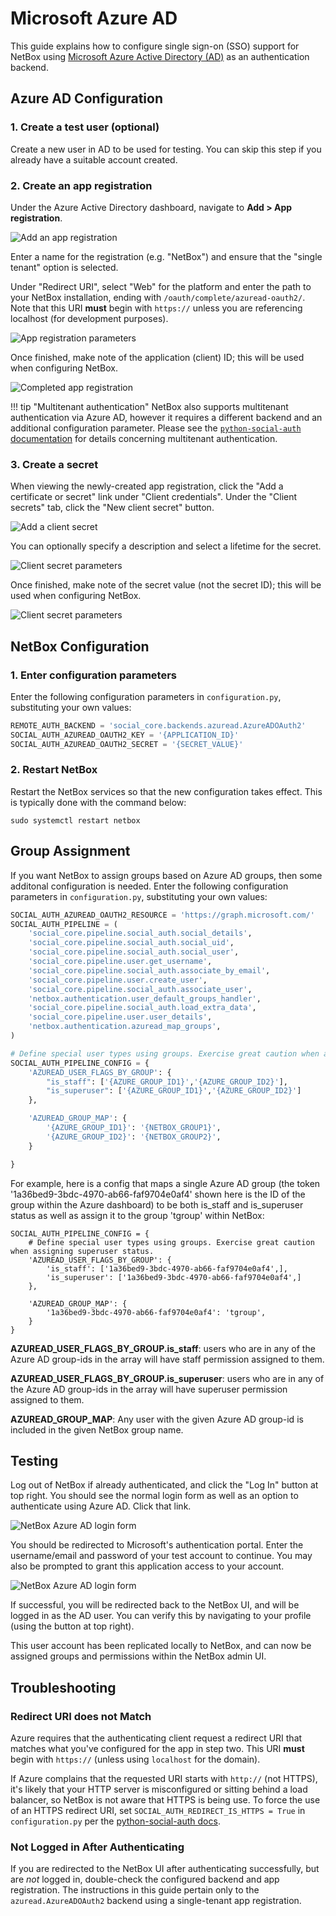 # Microsoft Azure AD

This guide explains how to configure single sign-on (SSO) support for NetBox using [Microsoft Azure Active Directory (AD)](https://azure.microsoft.com/en-us/services/active-directory/) as an authentication backend.

## Azure AD Configuration

### 1. Create a test user (optional)

Create a new user in AD to be used for testing. You can skip this step if you already have a suitable account created.

### 2. Create an app registration

Under the Azure Active Directory dashboard, navigate to **Add > App registration**.

![Add an app registration](../../media/authentication/azure_ad_add_app_registration.png)

Enter a name for the registration (e.g. "NetBox") and ensure that the "single tenant" option is selected.

Under "Redirect URI", select "Web" for the platform and enter the path to your NetBox installation, ending with `/oauth/complete/azuread-oauth2/`. Note that this URI **must** begin with `https://` unless you are referencing localhost (for development purposes).

![App registration parameters](../../media/authentication/azure_ad_app_registration.png)

Once finished, make note of the application (client) ID; this will be used when configuring NetBox.

![Completed app registration](../../media/authentication/azure_ad_app_registration_created.png)

!!! tip "Multitenant authentication"
    NetBox also supports multitenant authentication via Azure AD, however it requires a different backend and an additional configuration parameter. Please see the [`python-social-auth` documentation](https://python-social-auth.readthedocs.io/en/latest/backends/azuread.html#tenant-support) for details concerning multitenant authentication.

### 3. Create a secret

When viewing the newly-created app registration, click the "Add a certificate or secret" link under "Client credentials". Under the "Client secrets" tab, click the "New client secret" button.

![Add a client secret](../../media/authentication/azure_ad_add_client_secret.png)

You can optionally specify a description and select a lifetime for the secret.

![Client secret parameters](../../media/authentication/azure_ad_client_secret.png)

Once finished, make note of the secret value (not the secret ID); this will be used when configuring NetBox.

![Client secret parameters](../../media/authentication/azure_ad_client_secret_created.png)

## NetBox Configuration

### 1. Enter configuration parameters

Enter the following configuration parameters in `configuration.py`, substituting your own values:

```python
REMOTE_AUTH_BACKEND = 'social_core.backends.azuread.AzureADOAuth2'
SOCIAL_AUTH_AZUREAD_OAUTH2_KEY = '{APPLICATION_ID}'
SOCIAL_AUTH_AZUREAD_OAUTH2_SECRET = '{SECRET_VALUE}'
```

### 2. Restart NetBox

Restart the NetBox services so that the new configuration takes effect. This is typically done with the command below:

```no-highlight
sudo systemctl restart netbox
```

## Group Assignment

If you want NetBox to assign groups based on Azure AD groups, then some additonal configuration is needed. Enter the following configuration parameters in `configuration.py`, substituting your own values:

```python
SOCIAL_AUTH_AZUREAD_OAUTH2_RESOURCE = 'https://graph.microsoft.com/'
SOCIAL_AUTH_PIPELINE = (
    'social_core.pipeline.social_auth.social_details',
    'social_core.pipeline.social_auth.social_uid',
    'social_core.pipeline.social_auth.social_user',
    'social_core.pipeline.user.get_username',
    'social_core.pipeline.social_auth.associate_by_email',
    'social_core.pipeline.user.create_user',
    'social_core.pipeline.social_auth.associate_user',
    'netbox.authentication.user_default_groups_handler',
    'social_core.pipeline.social_auth.load_extra_data',
    'social_core.pipeline.user.user_details',
    'netbox.authentication.azuread_map_groups',
)

# Define special user types using groups. Exercise great caution when assigning superuser status.
SOCIAL_AUTH_PIPELINE_CONFIG = {
    'AZUREAD_USER_FLAGS_BY_GROUP': {
        "is_staff": ['{AZURE_GROUP_ID1}','{AZURE_GROUP_ID2}'],
        "is_superuser": ['{AZURE_GROUP_ID1}','{AZURE_GROUP_ID2}']
    },

    'AZUREAD_GROUP_MAP': {
        '{AZURE_GROUP_ID1}': '{NETBOX_GROUP1}',
        '{AZURE_GROUP_ID2}': '{NETBOX_GROUP2}',
    }

}
```

For example, here is a config that maps a single Azure AD group (the token '1a36bed9-3bdc-4970-ab66-faf9704e0af4' shown here is the ID of the group within the Azure dashboard) to be both is_staff and is_superuser status as well as assign it to the group 'tgroup' within NetBox:

```
SOCIAL_AUTH_PIPELINE_CONFIG = {
    # Define special user types using groups. Exercise great caution when assigning superuser status.
    'AZUREAD_USER_FLAGS_BY_GROUP': {
        'is_staff': ['1a36bed9-3bdc-4970-ab66-faf9704e0af4',],
        'is_superuser': ['1a36bed9-3bdc-4970-ab66-faf9704e0af4',]
    },

    'AZUREAD_GROUP_MAP': {
        '1a36bed9-3bdc-4970-ab66-faf9704e0af4': 'tgroup',
    }
}
```

**AZUREAD_USER_FLAGS_BY_GROUP.is_staff**: users who are in any of the Azure AD group-ids in the array will have staff permission assigned to them.

**AZUREAD_USER_FLAGS_BY_GROUP.is_superuser**: users who are in any of the Azure AD group-ids in the array will have superuser permission assigned to them.

**AZUREAD_GROUP_MAP**: Any user with the given Azure AD group-id is included in the given NetBox group name.

## Testing

Log out of NetBox if already authenticated, and click the "Log In" button at top right. You should see the normal login form as well as an option to authenticate using Azure AD. Click that link.

![NetBox Azure AD login form](../../media/authentication/netbox_azure_ad_login.png)

You should be redirected to Microsoft's authentication portal. Enter the username/email and password of your test account to continue. You may also be prompted to grant this application access to your account.

![NetBox Azure AD login form](../../media/authentication/azure_ad_login_portal.png)

If successful, you will be redirected back to the NetBox UI, and will be logged in as the AD user. You can verify this by navigating to your profile (using the button at top right).

This user account has been replicated locally to NetBox, and can now be assigned groups and permissions within the NetBox admin UI.

## Troubleshooting

### Redirect URI does not Match

Azure requires that the authenticating client request a redirect URI that matches what you've configured for the app in step two. This URI **must** begin with `https://` (unless using `localhost` for the domain).

If Azure complains that the requested URI starts with `http://` (not HTTPS), it's likely that your HTTP server is misconfigured or sitting behind a load balancer, so NetBox is not aware that HTTPS is being use. To force the use of an HTTPS redirect URI, set `SOCIAL_AUTH_REDIRECT_IS_HTTPS = True` in `configuration.py` per the [python-social-auth docs](https://python-social-auth.readthedocs.io/en/latest/configuration/settings.html#processing-redirects-and-urlopen).

### Not Logged in After Authenticating

If you are redirected to the NetBox UI after authenticating successfully, but are _not_ logged in, double-check the configured backend and app registration. The instructions in this guide pertain only to the `azuread.AzureADOAuth2` backend using a single-tenant app registration.
